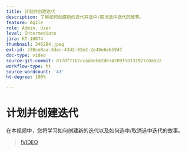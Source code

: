 ```yaml
---
title: 计划并创建迭代
description: 了解如何创建新的迭代并选中/取消选中迭代的故事。
feature: Agile
role: Admin, User
level: Intermediate
jira: KT-10874
thumbnail: 346284.jpeg
exl-id: 338ce8aa-3dec-43d2-92e2-2e48e6e65947
doc-type: video
source-git-commit: d17df7162ccaab6b62db34209f50131927c0a532
workflow-type: ht
source-wordcount: '43'
ht-degree: 100%

---
```


# 计划并创建迭代

在本视频中，您将学习如何创建新的迭代以及如何选中/取消选中迭代的故事。

>[!VIDEO](https://video.tv.adobe.com/v/3412189/?quality=12&learn=on&enablevpops&captions=chi_hans)
